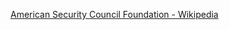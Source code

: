 ﻿[American Security Council Foundation - Wikipedia](https://en.wikipedia.org/wiki/American_Security_Council_Foundation)